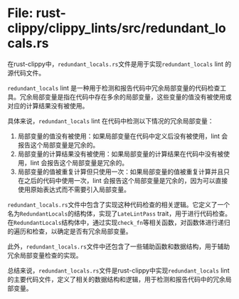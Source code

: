 # File: rust-clippy/clippy_lints/src/redundant_locals.rs

在rust-clippy中，`redundant_locals.rs`文件是用于实现`redundant_locals` lint 的源代码文件。

`redundant_locals` lint 是一种用于检测和报告代码中冗余局部变量的代码检查工具。冗余局部变量是指在代码中存在多余的局部变量，这些变量的值没有被使用或对应的计算结果没有被使用。

具体来说，`redundant_locals` lint 在代码中检测以下情况的冗余局部变量：
1. 局部变量的值没有被使用：如果局部变量在代码中定义后没有被使用，lint 会报告这个局部变量是冗余的。
2. 局部变量的计算结果没有被使用：如果局部变量的计算结果在代码中没有被使用，lint 会报告这个局部变量是冗余的。
3. 局部变量的值被重复计算但只使用一次：如果局部变量的值被重复计算并且只在之后的代码中使用一次，lint 会报告这个局部变量是冗余的，因为可以直接使用原始表达式而不需要引入局部变量。

`redundant_locals.rs`文件中包含了实现这种代码检查的相关逻辑。它定义了一个名为`RedundantLocals`的结构体，实现了`LateLintPass` trait，用于进行代码检查。在`RedundantLocals`结构体中，通过实现`check_fn`等相关函数，对函数体进行递归的遍历和检查，以确定是否有冗余局部变量。

此外，`redundant_locals.rs`文件中还包含了一些辅助函数和数据结构，用于辅助冗余局部变量检查的实现。

总结来说，`redundant_locals.rs`文件是rust-clippy中实现`redundant_locals` lint 的主要代码文件，定义了相关的数据结构和逻辑，用于检测和报告代码中的冗余局部变量。

